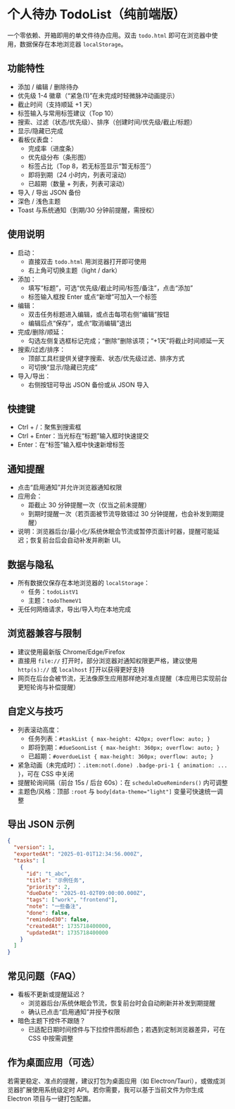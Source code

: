 # 个人待办 TodoList（纯前端版）

一个零依赖、开箱即用的单文件待办应用。双击 `todo.html` 即可在浏览器中使用，数据保存在本地浏览器 `localStorage`。

## 功能特性

- 添加 / 编辑 / 删除待办
- 优先级 1-4 徽章（“紧急(1)”在未完成时轻微脉冲动画提示）
- 截止时间（支持顺延 +1 天）
- 标签输入与常用标签建议（Top 10）
- 搜索、过滤（状态/优先级）、排序（创建时间/优先级/截止/标题）
- 显示/隐藏已完成
- 看板仪表盘：
  - 完成率（进度条）
  - 优先级分布（条形图）
  - 标签占比（Top 8，若无标签显示“暂无标签”）
  - 即将到期（24 小时内，列表可滚动）
  - 已超期（数量 + 列表，列表可滚动）
- 导入 / 导出 JSON 备份
- 深色 / 浅色主题
- Toast 与系统通知（到期/30 分钟前提醒，需授权）

## 使用说明

- 启动：
  - 直接双击 `todo.html` 用浏览器打开即可使用
  - 右上角可切换主题（light / dark）
- 添加：
  - 填写“标题”，可选“优先级/截止时间/标签/备注”，点击“添加”
  - 标签输入框按 Enter 或点“新增”可加入一个标签
- 编辑：
  - 双击任务标题进入编辑，或点击每项右侧“编辑”按钮
  - 编辑后点“保存”，或点“取消编辑”退出
- 完成/删除/顺延：
  - 勾选左侧复选框标记完成；“删除”删除该项；“+1天”将截止时间顺延一天
- 搜索/过滤/排序：
  - 顶部工具栏提供关键字搜索、状态/优先级过滤、排序方式
  - 可切换“显示/隐藏已完成”
- 导入/导出：
  - 右侧按钮可导出 JSON 备份或从 JSON 导入

## 快捷键

- Ctrl + /：聚焦到搜索框
- Ctrl + Enter：当光标在“标题”输入框时快速提交
- Enter：在“标签”输入框中快速新增标签

## 通知提醒

- 点击“启用通知”并允许浏览器通知权限
- 应用会：
  - 距截止 30 分钟提醒一次（仅当之前未提醒）
  - 到期时提醒一次（若页面被节流导致错过 30 分钟提醒，也会补发到期提醒）
- 说明：浏览器后台/最小化/系统休眠会节流或暂停页面计时器，提醒可能延迟；恢复前台后会自动补发并刷新 UI。

## 数据与隐私

- 所有数据仅保存在本地浏览器的 `localStorage`：
  - 任务：`todoListV1`
  - 主题：`todoThemeV1`
- 无任何网络请求，导出/导入均在本地完成

## 浏览器兼容与限制

- 建议使用最新版 Chrome/Edge/Firefox
- 直接用 `file://` 打开时，部分浏览器对通知权限更严格，建议使用 `http(s)://` 或 `localhost` 打开以获得更好支持
- 网页在后台会被节流，无法像原生应用那样绝对准点提醒（本应用已实现前台更短轮询与补偿提醒）

## 自定义与技巧

- 列表滚动高度：
  - 任务列表：`#taskList { max-height: 420px; overflow: auto; }`
  - 即将到期：`#dueSoonList { max-height: 360px; overflow: auto; }`
  - 已超期：`#overdueList { max-height: 360px; overflow: auto; }`
- 紧急动画（未完成时）：`.item:not(.done) .badge-pri-1 { animation: ... }`，可在 CSS 中关闭
- 提醒轮询间隔（前台 15s / 后台 60s）：在 `scheduleDueReminders()` 内可调整
- 主题色/风格：顶部 `:root` 与 `body[data-theme="light"]` 变量可快速统一调整

## 导出 JSON 示例

```json
{
  "version": 1,
  "exportedAt": "2025-01-01T12:34:56.000Z",
  "tasks": [
    {
      "id": "t_abc",
      "title": "示例任务",
      "priority": 2,
      "dueDate": "2025-01-02T09:00:00.000Z",
      "tags": ["work", "frontend"],
      "note": "一些备注",
      "done": false,
      "reminded30": false,
      "createdAt": 1735718400000,
      "updatedAt": 1735718400000
    }
  ]
}
```

## 常见问题（FAQ）

- 看板不更新或提醒延迟？
  - 浏览器后台/系统休眠会节流，恢复前台时会自动刷新并补发到期提醒
  - 确认已点击“启用通知”并授予权限
- 暗色主题下控件不跟随？
  - 已适配日期时间控件与下拉控件图标颜色；若遇到定制浏览器差异，可在 CSS 中按需调整

## 作为桌面应用（可选）

若需更稳定、准点的提醒，建议打包为桌面应用（如 Electron/Tauri），或做成浏览器扩展使用系统级定时 API。若你需要，我可以基于当前文件为你生成 Electron 项目与一键打包配置。 
